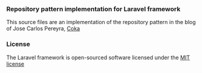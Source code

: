 ### Repository pattern implementation for Laravel framework

This source files are an implementation of the repository pattern in the blog of Jose Carlos Pereyra, [Coka](http://jopereyral.github.io/laravel/patron-de-repositorio-en-laravel/)




### License

The Laravel framework is open-sourced software licensed under the [MIT license](http://opensource.org/licenses/MIT)
